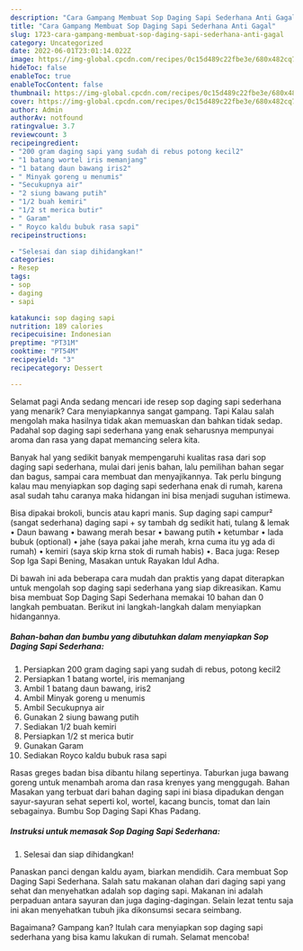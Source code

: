 ```yaml
---
description: "Cara Gampang Membuat Sop Daging Sapi Sederhana Anti Gagal"
title: "Cara Gampang Membuat Sop Daging Sapi Sederhana Anti Gagal"
slug: 1723-cara-gampang-membuat-sop-daging-sapi-sederhana-anti-gagal
category: Uncategorized
date: 2022-06-01T23:01:14.022Z
image: https://img-global.cpcdn.com/recipes/0c15d489c22fbe3e/680x482cq70/sop-daging-sapi-sederhana-foto-resep-utama.jpg
hideToc: false
enableToc: true
enableTocContent: false
thumbnail: https://img-global.cpcdn.com/recipes/0c15d489c22fbe3e/680x482cq70/sop-daging-sapi-sederhana-foto-resep-utama.jpg
cover: https://img-global.cpcdn.com/recipes/0c15d489c22fbe3e/680x482cq70/sop-daging-sapi-sederhana-foto-resep-utama.jpg
author: Admin
authorAv: notfound
ratingvalue: 3.7
reviewcount: 3
recipeingredient:
- "200 gram daging sapi yang sudah di rebus potong kecil2"
- "1 batang wortel iris memanjang"
- "1 batang daun bawang iris2"
- " Minyak goreng u menumis"
- "Secukupnya air"
- "2 siung bawang putih"
- "1/2 buah kemiri"
- "1/2 st merica butir"
- " Garam"
- " Royco kaldu bubuk rasa sapi"
recipeinstructions:

- "Selesai dan siap dihidangkan!"
categories:
- Resep
tags:
- sop
- daging
- sapi

katakunci: sop daging sapi 
nutrition: 189 calories
recipecuisine: Indonesian
preptime: "PT31M"
cooktime: "PT54M"
recipeyield: "3"
recipecategory: Dessert

---
```



Selamat pagi Anda sedang mencari ide resep sop daging sapi sederhana yang menarik? Cara menyiapkannya sangat gampang. Tapi Kalau salah mengolah maka hasilnya tidak akan memuaskan dan bahkan tidak sedap. Padahal sop daging sapi sederhana yang enak seharusnya mempunyai aroma dan rasa yang dapat memancing selera kita.


Banyak hal yang sedikit banyak mempengaruhi kualitas rasa dari sop daging sapi sederhana, mulai dari jenis bahan, lalu pemilihan bahan segar dan bagus, sampai cara membuat dan menyajikannya. Tak perlu bingung kalau mau menyiapkan sop daging sapi sederhana enak di rumah, karena asal sudah tahu caranya maka hidangan ini bisa menjadi suguhan istimewa.

Bisa dipakai brokoli, buncis atau kapri manis. Sup daging sapi campur² (sangat sederhana) daging sapi + sy tambah dg sedikit hati, tulang &amp; lemak • Daun bawang • bawang merah besar • bawang putih • ketumbar • lada bubuk (optional) • jahe (saya pakai jahe merah, krna cuma itu yg ada di rumah) • kemiri (saya skip krna stok di rumah habis) •. Baca juga: Resep Sop Iga Sapi Bening, Masakan untuk Rayakan Idul Adha.


Di bawah ini ada beberapa cara mudah dan praktis yang dapat diterapkan untuk mengolah sop daging sapi sederhana yang siap dikreasikan. Kamu bisa membuat Sop Daging Sapi Sederhana memakai 10 bahan dan 0 langkah pembuatan. Berikut ini langkah-langkah dalam menyiapkan hidangannya.

<!--inarticleads1-->

##### Bahan-bahan dan bumbu yang dibutuhkan dalam menyiapkan Sop Daging Sapi Sederhana:

1. Persiapkan 200 gram daging sapi yang sudah di rebus, potong kecil2
1. Persiapkan 1 batang wortel, iris memanjang
1. Ambil 1 batang daun bawang, iris2
1. Ambil  Minyak goreng u menumis
1. Ambil Secukupnya air
1. Gunakan 2 siung bawang putih
1. Sediakan 1/2 buah kemiri
1. Persiapkan 1/2 st merica butir
1. Gunakan  Garam
1. Sediakan  Royco kaldu bubuk rasa sapi


Rasas greges badan bisa dibantu hilang sepertinya. Taburkan juga bawang goreng untuk menambah aroma dan rasa krenyes yang menggugah. Bahan Masakan yang terbuat dari bahan daging sapi ini biasa dipadukan dengan sayur-sayuran sehat seperti kol, wortel, kacang buncis, tomat dan lain sebagainya. Bumbu Sop Daging Sapi Khas Padang. 

<!--inarticleads2-->

##### Instruksi untuk memasak Sop Daging Sapi Sederhana:


1. Selesai dan siap dihidangkan!

Panaskan panci dengan kaldu ayam, biarkan mendidih. Cara membuat Sop Daging Sapi Sederhana. Salah satu makanan olahan dari daging sapi yang sehat dan menyehatkan adalah sop daging sapi. Makanan ini adalah perpaduan antara sayuran dan juga daging-dagingan. Selain lezat tentu saja ini akan menyehatkan tubuh jika dikonsumsi secara seimbang. 

Bagaimana? Gampang kan? Itulah cara menyiapkan sop daging sapi sederhana yang bisa kamu lakukan di rumah. Selamat mencoba!
